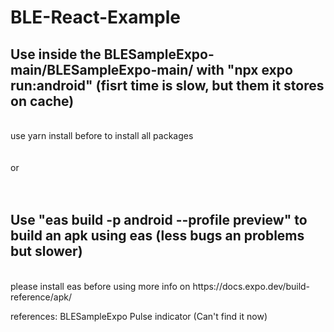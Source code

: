 # BLE-React-Example

## Use inside the BLESampleExpo-main/BLESampleExpo-main/ with "npx expo run:android" (fisrt time is slow, but them it stores on cache)
<br/>
use yarn install before to install all packages
<br/>
<br/>
<br/>
or
<br/>
<br/>
<br/>

## Use "eas build -p android --profile preview" to build an apk using eas (less bugs an problems but slower)
<br/>
please install eas before using more info on https://docs.expo.dev/build-reference/apk/




references: BLESampleExpo Pulse indicator (Can't find it now)
